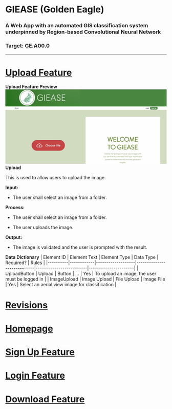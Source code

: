 # GIEASE (Golden Eagle)
### A Web App with an automated GIS classification system underpinned by Region-based Convolutional Neural Network
### Target:  GE.A00.0
_______________________________________
# [Upload Feature](https://github.com/rendznicoy/golden-eagle/blob//main/UPLOAD.md)
**Upload Feature Preview**
![Homepage](Mockups/Mockup.png)
**Upload**

This is used to allow users to upload the image.

**Input:**
* The user shall select an image from a folder.
  
**Process:**
+ The user shall select an image from a folder.
- The user uploads the image.

**Output:**
*  The image is validated and the user is prompted with the result.

**Data Dictionary**
| Element ID | Element Text      | Element Type | Data Type                | Required?          | Rules         |
|----------|------------|-------------------|----------------------------|-------------------------|----------------------|
| UploadButton      | Upload        | Button               | ...               | Yes               | To upload an image, the user must be logged in               | 
| ImageUpload      | Image Upload       | File Upload               | Image File               | Yes               | Select an aerial view image for classification               |

# [Revisions](https://github.com/rendznicoy/golden-eagle/blob//main/REVISIONS.md)

# [Homepage](https://github.com/rendznicoy/golden-eagle/blob/main/HOMEPAGE.md)

# [Sign Up Feature](https://github.com/rendznicoy/golden-eagle/blob//main/SIGNUP.md)

# [Login Feature](https://github.com/rendznicoy/golden-eagle/blob//main/LOGIN.md)

# [Download Feature](https://github.com/rendznicoy/golden-eagle/blob//main/DOWNLOAD.md)

